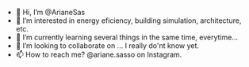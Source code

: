 - 👋 Hi, I’m @ArianeSas
- 👀 I’m interested in energy eficiency, building simulation, architecture, etc.
- 🌱 I’m currently learning several things in the same time, everytime...
- 💞️ I’m looking to collaborate on ... I really do'nt know yet.
- 📫 How to reach me? @ariane.sasso on Instagram.

<!---
ArianeSas/ArianeSas is a ✨ special ✨ repository because its `README.md` (this file) appears on your GitHub profile.
You can click the Preview link to take a look at your changes.
--->

